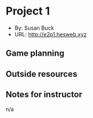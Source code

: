 # Project 1
+ By: Susan Buck
+ URL: <http://e2p1.hesweb.xyz>

## Game planning

## Outside resources

## Notes for instructor
n/a
